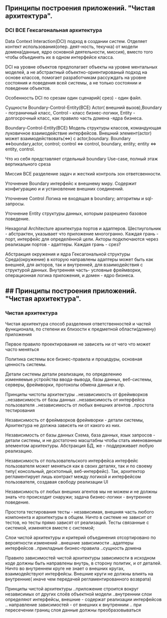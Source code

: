 ## Принципы построения приложений. "Чистая архитектура".
### DCI BCE Гексагональная архитектура

Data Context Interaction(DCI)	подход в создании систем. Отделяет контект использования(опер. деят-ность, текучка) от модели домена(данные, ядро основной деятельности, миссия), вместо того чтобы объединять их в одном интерфейсе класса.

DСI на уровне объектов	предполагает объекты на уровне ментальных моделей, а не абстрактный объектно-ориентированый подход на основе классов, помогает разработчикам рассуждать на уровне состояния и поведения всей системы, а не только состоянии и поведении объектов.

Особенность DCI по срезам 	один сценарий( срез) - один файл.



Сущности Boundary-Control-Entity(BCE)	Actor( внешний вызов),Boundary - пограничный класс, Control - класс бизнес-логики,  Entity - долгосрочный класс, как правило часть домена -ядра бизнеса.

Boundary-Control-Entity(BCE)	Модель структуры классов, командующая луковичное взаимодействие интерфейсов. Внешний элемент(actor) может взаимодействовать(<=>) c actor,boundary.  Boundary <=>boundary,actor, control; сontrol <=> control, boundary, entity; entity <=> entity, control.

Что из себя представляет отдельный boundary	Use-case, полный этаж вертикального среза

Миссия BCE 	разделение задач и жесткий контроль зон ответсвенности.

Уточнение Boundary	интерфейс к внешнему миру. Содержит конфигурацию и и установление внешних соединений.

Уточнение Control	Логика не входящая в boundary; алгоритмы и sql-запросы.

Уточнение Entity	структуры данных, которым разрешено базовое поведение.

Hexagonal Architecture 	архитектура портов и адаптеров. Шестиугольник - абстрактен, указывает что приложение многогранно. Каждая грань - порт, интерфейс для определённой цели. Акторы подключаются через реализации портов - адаптеры.
Каждая грань - срез? 

Абстракция окружения и ядра Гексагональной структуры 	Среда(окружение) в которую направлены адаптеры может быть как внешней, для акторов, так и внутренней, для взаимодействия с структурой данных. Внутренняя часть- условные фреймворки,  операционная логика приложения, и домен - ядро бизнеса.

## ## Принципы построения приложений. "Чистая архитектура".
### Чистая архитектура

Чистая архитектура 	способ разделения ответственностей и частей функционала, по степени их близости к предметной области(домену) приложения

Первое правило проектирования	не зависеть ни от чего что может часто меняться

Политика системы 	все бизнес-правила и процедуры, основная ценность системы.

Детали системы 	детали реализации, по определению изменяемые.устройства ввода-вывода, базы данных, веб-системы, серверы, фреймворки, протоколы обмена данных и пр.

Принципы чистоты архитектуры 	..независимость от фреймворков
..независимость от базы данных
..независимость от интерфейса пользователя
..независимость от любых внешних агентов
..простота тестирования

Независимость от фреймворков 	фреймворки - детали системы, Архитектура не должна зависеть ни от какого из них.

Независимость от базы данных 	Схема, база данных, язык запросов - детали системы, и не достаточно масштабны чтобы стать именованным элементом архитектуры. Абстракция БД, же - поддерживает любую реализацию.

Независимость от пользовательского интерфейса 	интерфейс пользователя может меняться как в своих деталях, так и по своему типу( консольный, десктопный, веб-интерфейс). Так, архитектор регламентирует лишь контракт между логикой и интерфейсом пользователя, создавая свободу реализации UI

Независимость от любых внешних агентов	мы не можем и не должны знать что происходит снаружи; задача бизнес-логики - внутреннее поведение.

Простота тестирования 	тесты - независимая, внешняя часть любого компонента и архитектуры в общем. Ничто в системе не зависит от тестов, но тесты прямо зависят от реализаций. Тесты связанные с системой, изменятся вместе с системой; 

Слои чистой архитектуры и критерий объединения	отсортировано по вероятности изменений
..внешние зависимости
..адаптеры интерфейсов
..прикладные бизнес-правила
..сущность домена

Правило зависимостей чистой архитектуры 	зависимости в исходном коде должны быть направлены внутрь, в сторону политик, и от деталей. Ничто во внутреннем круге не знает о внешних кругах, взаимодействуют интерфейсы. Внешние круги не должны влиять на внутренние( иначе чем передачей регламентированного возврата)

Принципы чистой архитектуры 	..приложение строится вокруг независимых от других слоёв объектной модели
..внутреннии слои определяют интерфейсы, внешние - содержат реализации интерфейсов
.. направление зависимостей - от внешних к внутренним
.. при пересечении границ слоя данные должны преобразовываться

